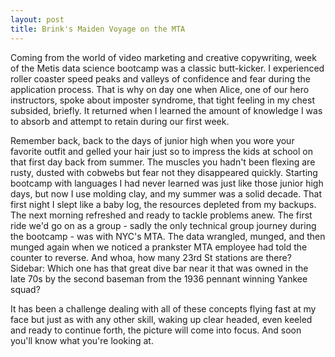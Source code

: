 ```yaml
---
layout: post
title: Brink's Maiden Voyage on the MTA
---
```


Coming from the world of video marketing and creative copywriting, week of the Metis data science bootcamp was a classic butt-kicker. I experienced roller coaster speed peaks and valleys of confidence and fear during the application process. That is why on day one when Alice, one of our hero instructors, spoke about imposter syndrome, that tight feeling in my chest subsided, briefly. It returned when I learned the amount of knowledge I was to absorb and attempt to retain during our first week. 

Remember back, back to the days of junior high when you wore your favorite outfit and gelled your hair just so to impress the kids at school on that first day back from summer. The muscles you hadn't been flexing are rusty, dusted with cobwebs but fear not they disappeared quickly. Starting bootcamp with languages I had never learned was just like those junior high days, but now I use molding clay, and my summer was a solid decade. That first night I slept like a baby log, the resources depleted from my backups. The next morning refreshed and ready to tackle problems anew. The first ride we'd go on as a group - sadly the only technical group journey during the bootcamp - was with NYC's MTA. The data wrangled, munged, and then munged again when we noticed a prankster MTA employee had told the counter to reverse. And whoa, how many 23rd St stations are there? Sidebar: Which one has that great dive bar near it that was owned in the late 70s by the second baseman from the 1936 pennant winning Yankee squad? 

It has been a challenge dealing with all of these concepts flying fast at my face but just as with any other skill, waking up clear headed, even keeled and ready to continue forth, the picture will come into focus. And soon you'll know what you're looking at.
